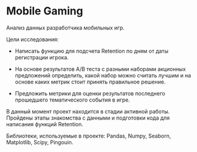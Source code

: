 # Mobile Gaming

Анализ данных разработчика мобильных игр.

Цели исследования:

- Написать функцию для подсчета Retention по дням от даты регистрации игрока.

- На основе результатов A/B теста с разными наборами акционных предложений определить, какой набор можно считать лучшим и на основе каких метрик стоит принять правильное решение.

- Предложить метрики для оценки результатов последнего прошедшего тематического события в игре.
 
В данный момент проект находится в стадии активной работы. Пройдены этапы знакомства с данными и подготовки кода для написания функций Retention.

Библиотеки, используемые в проекте: Pandas, Numpy, Seaborn, Matplotlib, Scipy, Pingouin.
